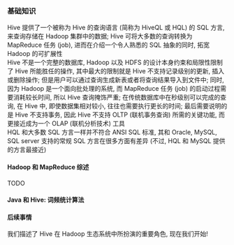 ### 基础知识
Hive 提供了一个被称为 Hive 的查询语言 (简称为 HiveQL 或 HQL) 的 SQL 方言, 来查询存储在 Hadoop 集群中的数据; Hive 可将大多数的查询转换为 MapReduce 任务 (job), 进而在介绍一个令人熟悉的 SQL 抽象的同时, 拓宽 Hadoop 的可扩展性  
Hive 不是一个完整的数据库, Hadoop 以及 HDFS 的设计本身约束和局限性限制了 Hive 所能胜任的操作, 其中最大的限制就是 Hive 不支持记录级别的更新, 插入或删除操作; 但是用户可以通过查询生成新表或者将查询结果导入到文件中; 同时, 因为 Hadoop 是一个面向批处理的系统, 而 MapReduce 任务 (job) 的启动过程需要消耗较长时间, 所以 Hive 查询掩饰严重; 在传统数据库中在秒级别可以完成的查询, 在 Hive 中, 即使数据集相对较小, 往往也需要执行更长的时间; 最后需要说明的是 Hive 不支持事务, 因此 Hive 不支持 OLTP (联机事务查询) 所需的关键功能, 而更接近成为一个 OLAP (联机分析技术) 工具  
HQL 和大多数 SQL 方言一样并不符合 ANSI SQL 标准, 其和 Oracle, MySQL, SQL server 支持的常规 SQL 方言在很多方面有差异 (不过, HQL 和 MySQL 提供的方言最接近)

#### Hadoop 和 MapReduce 综述
TODO

#### Java 和 Hive: 词频统计算法

#### 后续事情
我们描述了 Hive 在 Hadoop 生态系统中所扮演的重要角色, 现在我们开始!
